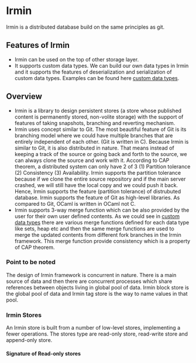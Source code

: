 # Irmin
Irmin is a distributed database build on the same principles as git. 
## Features of Irmin
* Irmin can be used on the top of other storage layer.
* It supports custom data types. We can build our own data types in Irmin and it supports the features of deserialization and serialization of custom data types. Examples can be found here [custom data types](https://github.com/priyas13/ocaml-irmin).

## Overview
* Irmin is a library to design persistent stores (a store whose published content is permanently stored, non-volite storage) with the support of features of taking snapshots, branching and reverting mechanism. 
* Irmin uses concept similar to Git. The most beautiful feature of Git is its branching model where we could have multiple branches that are entirely independent of each other. (Git is written in C). Because Irmin is similar to Git, it is also distributed in nature. That means instead of keeping a track of the source or going back and forth to the source, we can always clone the source and work with it. According to CAP theorem, a distributed system can only have 2 of 3 (1) Partition tolerance (2) Consistency (3) Availability. Irmin supports the partition tolerance because if we clone the entire source repository and if the main server crashed, we will still have the local copy and we could push it back. Hence, Irmin supports the feature (partition tolerance) of distrubuted database. Irmin supports the feature of Git as high-level libraries. As compared to Git, OCaml is written in OCaml not C.
* Irmin supports 3-way merge function which can be also provided by the user for their own user defined contents. As we could see in [custom data types](https://github.com/priyas13/ocaml-irmin) there are various merge functions defined for each data type like sets, heap etc and then the same merge functions are used to merge the updated contents from different fork branches in the Irmin framework. This merge function provide consistency which is a property of CAP theorem. 
### Point to be noted
The design of Irmin framework is concurrent in nature. There is a main source of data and then there are concurrent processes which share references between objects living in global pool of data. Irmin block store is the global pool of data and Irmin tag store is the way to name values in that pool.

### Irmin Stores 
An Irmin store is built from a number of low-level stores, implementing a fewer operations. The stores type are read-only store, read-write store and append-only store. 
#### Signature of Read-only stores

